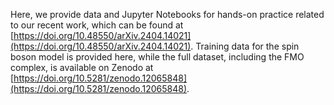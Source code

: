 Here, we provide data and Jupyter Notebooks for hands-on practice related to our recent work, which can be found at [https://doi.org/10.48550/arXiv.2404.14021](https://doi.org/10.48550/arXiv.2404.14021). Training data for the spin boson model is provided here, while the full dataset, including the FMO complex, is available on Zenodo at [https://doi.org/10.5281/zenodo.12065848](https://doi.org/10.5281/zenodo.12065848).
